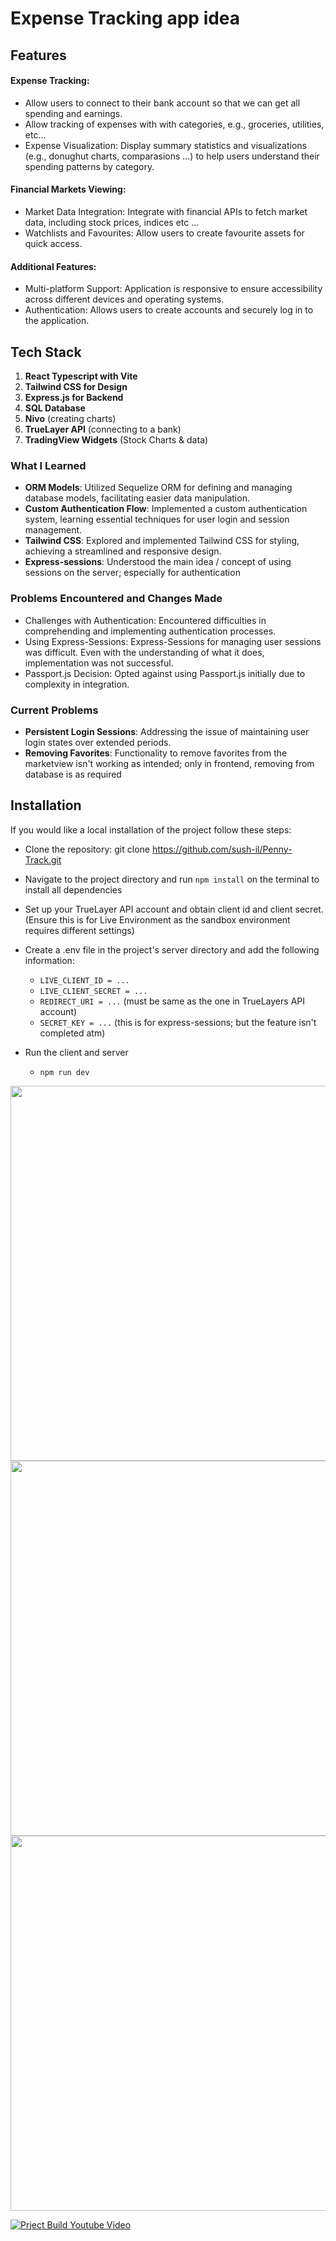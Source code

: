 # Expense Tracking app idea

## Features
#### **Expense Tracking**:
- Allow users to connect to their bank account so that we can get all spending and earnings.
- Allow tracking of expenses with with categories, e.g., groceries, utilities, etc…
- Expense Visualization: Display summary statistics and visualizations (e.g., donughut charts, comparasions ...) to help users understand their spending patterns by category.

#### **Financial Markets Viewing**:

- Market Data Integration: Integrate with financial APIs to fetch market data, including stock prices, indices etc ...
- Watchlists and Favourites: Allow users to create favourite assets for quick access.

#### **Additional Features**:
- Multi-platform Support: Application is responsive to ensure accessibility across different devices and operating systems.
- Authentication: Allows users to create accounts and securely log in to the application.

## Tech Stack

1. **React Typescript with Vite**
2. **Tailwind CSS for Design**
3. **Express.js for Backend**
4. **SQL Database**
5. **Nivo** (creating charts)
6. **TrueLayer API** (connecting to a bank)
7. **TradingView Widgets** (Stock Charts & data)

### What I Learned
- **ORM Models**: Utilized Sequelize ORM for defining and managing database models, facilitating easier data manipulation.
- **Custom Authentication Flow**: Implemented a custom authentication system, learning essential techniques for user login and session management.
- **Tailwind CSS**: Explored and implemented Tailwind CSS for styling, achieving a streamlined and responsive design.
- **Express-sessions**: Understood the main idea / concept of using sessions on the server; especially for authentication

### Problems Encountered and Changes Made
- Challenges with Authentication: Encountered difficulties in comprehending and implementing authentication processes.
- Using Express-Sessions: Express-Sessions for managing user sessions was difficult. Even with the understanding of what it does, implementation was not successful. 
- Passport.js Decision: Opted against using Passport.js initially due to complexity in integration.

### Current Problems
- **Persistent Login Sessions**: Addressing the issue of maintaining user login states over extended periods.
- **Removing Favorites**: Functionality to remove favorites from the marketview isn't working as intended; only in frontend, removing from database is as required

## Installation
If you would like a local installation of the project follow these steps:

- Clone the repository: git clone https://github.com/sush-il/Penny-Track.git
- Navigate to the project directory and run `npm install` on the terminal to install all dependencies
- Set up your TrueLayer API account and obtain client id and client secret. (Ensure this is for Live Environment as the sandbox environment requires different settings)
- Create a .env file in the project's server directory and add the following information:
    - `LIVE_CLIENT_ID = ...`
    - `LIVE_CLIENT_SECRET = ...`
    - `REDIRECT_URI = ...` (must be same as the one in TrueLayers API account)
    - `SECRET_KEY = ...` (this is for express-sessions; but the feature isn't completed atm)

- Run the client and server
    - `npm run dev`


<img width="600" src="https://github.com/sush-il/Penny-Track/assets/34659821/f29bc4d7-3a75-4ce6-9fd6-9f2124622b90" />
<img width="600" src="https://github.com/sush-il/Penny-Track/assets/34659821/a2f3f82a-e591-4eb2-94cd-a0ac7191fe46" />
<img width="600" src="https://github.com/sush-il/Penny-Track/assets/34659821/a162949c-3c90-4675-ab95-ea8d9b355e5a" />


[![Prject Build Youtube Video](https://img.youtube.com/vi/gxax2yfdenI&t=1766s/0.jpg)](https://www.youtube.com/watch?v=gxax2yfdenI&t=1766s)


